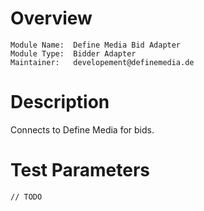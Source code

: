 # Overview

```
Module Name:  Define Media Bid Adapter
Module Type:  Bidder Adapter
Maintainer:   developement@definemedia.de
```

# Description

Connects to Define Media for bids.

# Test Parameters
```
// TODO
```